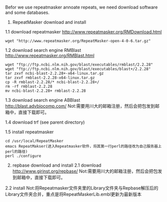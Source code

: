 Befor we use repeatmasker annoate repeats, we need download software and some databases.

1. RepeatMasker download and install

1.1 download repeatmasker
http://www.repeatmasker.org/RMDownload.html  
```
wget "http://www.repeatmasker.org/RepeatMasker-open-4-0-6.tar.gz"
```

1.2 download search engine RMBlast
http://www.repeatmasker.org/RMBlast.html
```
wget "ftp://ftp.ncbi.nlm.nih.gov/blast/executables/rmblast/2.2.28"
wget "ftp://ftp.ncbi.nlm.nih.gov/blast/executables/blast+/2.2.28"
tar zxvf ncbi-blast-2.2.28+-x64-linux.tar.gz
tar zxvf rmblast-2.2.28-x64-linux.tar.gz
cp -R rmblast-2.2.28/* ncbi-blast-2.2.28+/
rm -rf rmblast-2.2.28
mv ncbi-blast-2.2.28+ rmblast-2.2.28
```

1.3 download search engine ABBlast  
http://blast.advbiocomp.com/
Not:需要用川大的邮箱注册，然后会把包发到邮箱中，直接下载即可。

1.4 download trf (see parent directory)

1.5 install repeatmasker
```
cd /usr/local/RepeatMasker
emacs RepeatMakser(进入Repeatmasker软件，将其第一行perl的路径改为自己服务器上perl的路径)
perl ./configure
```

2. repbase download and install
2.1 download
http://www.girinst.org/repbase/
Not:需要用川大的邮箱注册，然后会把包发到邮箱中，直接下载即可。

2.2 install
Not:将Repeatmasker文件夹里的Library文件夹与Repbase解压后的Library文件夹合并，重点是将RepeatMaskerLib.embl更新为最新版本
